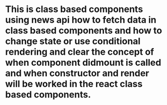 # This is class based components using news api  how to fetch data in class based components and how to change state or use conditional rendering and clear the concept of when component didmount is called and when constructor and render will be worked in the react class based components.